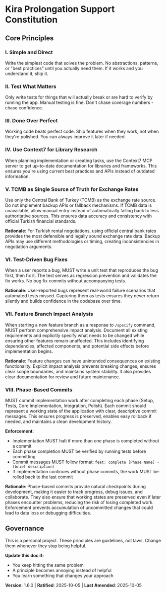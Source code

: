 <!--
Sync Impact Report:
Version change: v1.5.0 → v1.6.0
Changes:
  - Enhanced Principle VIII: Phase-Based Commits with enforcement mechanisms
  - No existing principles modified
Added sections:
  - Enhanced Principle VIII with enforcement
Removed sections:
  - None
Templates requiring updates:
  ✅ .specify/templates/plan-template.md - no changes needed (phase commits not applicable to planning)
  ✅ .specify/templates/spec-template.md - no changes needed (spec creation not affected by phase commits)
  ✅ .specify/templates/tasks-template.md - no changes needed (task execution not affected by phase commits)
Follow-up TODOs: None
-->

# Kira Prolongation Support Constitution

## Core Principles

### I. Simple and Direct
Write the simplest code that solves the problem. No abstractions, patterns, or "best practices" until you actually need them. If it works and you understand it, ship it.

### II. Test What Matters
Only write tests for things that will actually break or are hard to verify by running the app. Manual testing is fine. Don't chase coverage numbers - chase confidence.

### III. Done Over Perfect
Working code beats perfect code. Ship features when they work, not when they're polished. You can always improve it later if needed.

### IV. Use Context7 for Library Research
When planning implementation or creating tasks, use the Context7 MCP server to get up-to-date documentation for libraries and frameworks. This ensures you're using current best practices and APIs instead of outdated information.

### V. TCMB as Single Source of Truth for Exchange Rates
Use only the Central Bank of Turkey (TCMB) as the exchange rate source. Do not implement backup APIs or fallback mechanisms. If TCMB data is unavailable, allow manual entry instead of automatically falling back to less authoritative sources. This ensures data accuracy and consistency with official Turkish financial standards.

**Rationale**: For Turkish rental negotiations, using official central bank rates provides the most defensible and legally sound exchange rate data. Backup APIs may use different methodologies or timing, creating inconsistencies in negotiation arguments.

### VI. Test-Driven Bug Fixes
When a user reports a bug, MUST write a unit test that reproduces the bug first, then fix it. The test serves as regression prevention and validates the fix works. No bug fix commits without accompanying tests.

**Rationale**: User-reported bugs represent real-world failure scenarios that automated tests missed. Capturing them as tests ensures they never return silently and builds confidence in the codebase over time.

### VII. Feature Branch Impact Analysis
When starting a new feature branch as a response to `/specify` command, MUST perform comprehensive impact analysis. Document all existing requirements and explicitly specify what needs to be changed while ensuring other features remain unaffected. This includes identifying dependencies, affected components, and potential side effects before implementation begins.

**Rationale**: Feature changes can have unintended consequences on existing functionality. Explicit impact analysis prevents breaking changes, ensures clear scope boundaries, and maintains system stability. It also provides clear documentation for review and future maintenance.

### VIII. Phase-Based Commits
MUST commit implementation work after completing each phase (Setup, Tests, Core Implementation, Integration, Polish). Each commit should represent a working state of the application with clear, descriptive commit messages. This ensures progress is preserved, enables easy rollback if needed, and maintains a clean development history.

**Enforcement**: 
- Implementation MUST halt if more than one phase is completed without a commit
- Each phase completion MUST be verified by running tests before committing
- Commit messages MUST follow format: `feat: complete [Phase Name] - [brief description]`
- If implementation continues without phase commits, the work MUST be rolled back to the last commit

**Rationale**: Phase-based commits provide natural checkpoints during development, making it easier to track progress, debug issues, and collaborate. They also ensure that working states are preserved even if later phases encounter problems, reducing the risk of losing completed work. Enforcement prevents accumulation of uncommitted changes that could lead to data loss or debugging difficulties.

## Governance

This is a personal project. These principles are guidelines, not laws. Change them whenever they stop being helpful.

**Update this doc if:**
- You keep hitting the same problem
- A principle becomes annoying instead of helpful
- You learn something that changes your approach

**Version**: 1.6.0 | **Ratified**: 2025-10-05 | **Last Amended**: 2025-10-05
